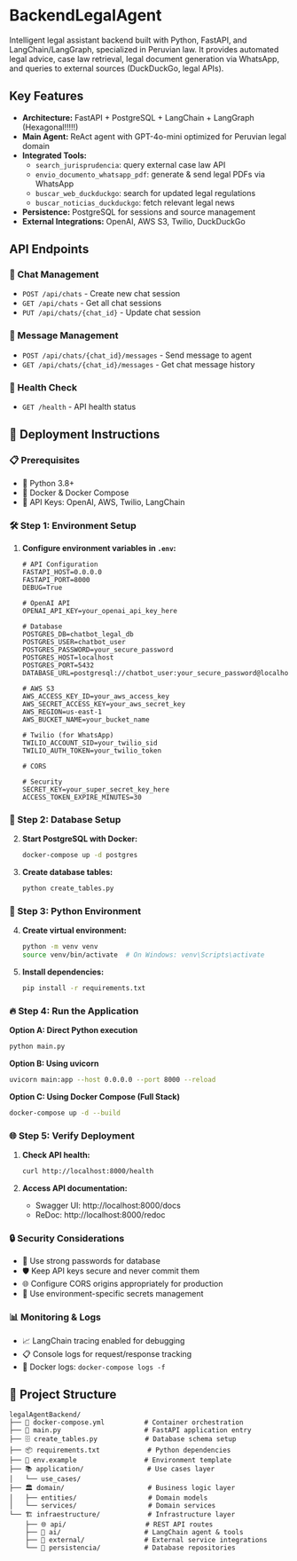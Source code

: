 # BackendLegalAgent

Intelligent legal assistant backend built with Python, FastAPI, and LangChain/LangGraph, 
specialized in Peruvian law. It provides automated legal advice, case law retrieval, 
legal document generation via WhatsApp, and queries to external sources 
(DuckDuckGo, legal APIs).  

## Key Features
- **Architecture:** FastAPI + PostgreSQL + LangChain + LangGraph  (Hexagonal!!!!!)
- **Main Agent:** ReAct agent with GPT-4o-mini optimized for Peruvian legal domain  
- **Integrated Tools:**
  - `search_jurisprudencia`: query external case law API  
  - `envio_documento_whatsapp_pdf`: generate & send legal PDFs via WhatsApp  
  - `buscar_web_duckduckgo`: search for updated legal regulations  
  - `buscar_noticias_duckduckgo`: fetch relevant legal news  
- **Persistence:** PostgreSQL for sessions and source management  
- **External Integrations:** OpenAI, AWS S3, Twilio, DuckDuckGo  

## API Endpoints

### 💬 Chat Management
- `POST /api/chats` - Create new chat session
- `GET /api/chats` - Get all chat sessions
- `PUT /api/chats/{chat_id}` - Update chat session

### 📝 Message Management
- `POST /api/chats/{chat_id}/messages` - Send message to agent
- `GET /api/chats/{chat_id}/messages` - Get chat message history

### 🏥 Health Check
- `GET /health` - API health status

## 🚀 Deployment Instructions

### 📋 Prerequisites
- 🐍 Python 3.8+
- 🐳 Docker & Docker Compose
- 🔑 API Keys: OpenAI, AWS, Twilio, LangChain

### 🛠️ Step 1: Environment Setup

1. **Configure environment variables in `.env`:**
   ```env
   # API Configuration
   FASTAPI_HOST=0.0.0.0
   FASTAPI_PORT=8000
   DEBUG=True

   # OpenAI API
   OPENAI_API_KEY=your_openai_api_key_here

   # Database
   POSTGRES_DB=chatbot_legal_db
   POSTGRES_USER=chatbot_user
   POSTGRES_PASSWORD=your_secure_password
   POSTGRES_HOST=localhost
   POSTGRES_PORT=5432
   DATABASE_URL=postgresql://chatbot_user:your_secure_password@localhost:5432/chatbot_legal_db

   # AWS S3
   AWS_ACCESS_KEY_ID=your_aws_access_key
   AWS_SECRET_ACCESS_KEY=your_aws_secret_key
   AWS_REGION=us-east-1
   AWS_BUCKET_NAME=your_bucket_name

   # Twilio (for WhatsApp)
   TWILIO_ACCOUNT_SID=your_twilio_sid
   TWILIO_AUTH_TOKEN=your_twilio_token

   # CORS

   # Security
   SECRET_KEY=your_super_secret_key_here
   ACCESS_TOKEN_EXPIRE_MINUTES=30
   ```

### 🐳 Step 2: Database Setup

2. **Start PostgreSQL with Docker:**
   ```bash
   docker-compose up -d postgres
   ```

3. **Create database tables:**
   ```bash
   python create_tables.py
   ```

### 🐍 Step 3: Python Environment

4. **Create virtual environment:**
   ```bash
   python -m venv venv
   source venv/bin/activate  # On Windows: venv\Scripts\activate
   ```

5. **Install dependencies:**
   ```bash
   pip install -r requirements.txt
   ```

### 🔥 Step 4: Run the Application

**Option A: Direct Python execution**
```bash
python main.py
```

**Option B: Using uvicorn**
```bash
uvicorn main:app --host 0.0.0.0 --port 8000 --reload
```

**Option C: Using Docker Compose (Full Stack)**
```bash
docker-compose up -d --build
```

### 🌐 Step 5: Verify Deployment

1. **Check API health:**
   ```bash
   curl http://localhost:8000/health
   ```

2. **Access API documentation:**
   - Swagger UI: http://localhost:8000/docs
   - ReDoc: http://localhost:8000/redoc

### 🔒 Security Considerations

- 🔐 Use strong passwords for database
- 🛡️ Keep API keys secure and never commit them
- 🌐 Configure CORS origins appropriately for production
- 🔑 Use environment-specific secrets management

### 📊 Monitoring & Logs

- 📈 LangChain tracing enabled for debugging
- 📋 Console logs for request/response tracking
- 🐳 Docker logs: `docker-compose logs -f`


## 📁 Project Structure

```
legalAgentBackend/
├── 🐳 docker-compose.yml          # Container orchestration
├── 🐍 main.py                     # FastAPI application entry
├── 🗄️ create_tables.py            # Database schema setup
├── 📦 requirements.txt            # Python dependencies
├── 🔧 env.example                 # Environment template
├── 📚 application/                # Use cases layer
│   └── use_cases/
├── 🏛️ domain/                     # Business logic layer
│   ├── entities/                  # Domain models
│   └── services/                  # Domain services
└── 🏗️ infraestructure/            # Infrastructure layer
    ├── 🌐 api/                    # REST API routes
    ├── 🤖 ai/                     # LangChain agent & tools
    ├── 🔗 external/               # External service integrations
    └── 💾 persistencia/           # Database repositories
```
